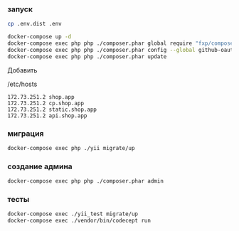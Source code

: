 ### запуск
```bash
cp .env.dist .env

docker-compose up -d
docker-compose exec php php ./composer.phar global require "fxp/composer-asset-plugin:^1.2.0"
docker-compose exec php php ./composer.phar config --global github-oauth.github.com 'enter your github token'
docker-compose exec php php ./composer.phar update
```

Добавить

/etc/hosts
```
172.73.251.2 shop.app
172.73.251.2 cp.shop.app
172.73.251.2 static.shop.app
172.73.251.2 api.shop.app
``` 


### миграция
```bash
docker-compose exec php ./yii migrate/up
```

### создание админа
```bash
docker-compose exec php php ./composer.phar admin
```

### тесты
```bash
docker-compose exec ./yii_test migrate/up
docker-compose exec ./vendor/bin/codecept run
```